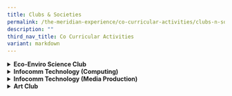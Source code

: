 ```yaml
---
title: Clubs & Societies
permalink: /the-meridian-experience/co-curricular-activities/clubs-n-societies/
description: ""
third_nav_title: Co Curricular Activities
variant: markdown
---
```

<details>
  <summary><strong>Eco-Enviro Science Club</strong></summary>
	<br>
			<i>(For Boys and Girls)</i>

<p align="justify"> The Eco-Enviro Science Club provides students with the opportunity to learn Science through hands-on interaction. Students are exposed to topics such as environmental conservation, habitat reforestation and global warning. Students also get to learn extension to topics beyond the usual curriculum such as how volcanoes erupt and sublimation.</p>

<p align="justify">Students also conduct field research by monitoring the population of various bird species in the school compound. Through observation, investigation and research, students get to learn more about protecting our environment&nbsp;and the different ways to enhance our natural biodiversity.</p>

<p align="justify">By exposing students to a wide range of Science topics, we believe that students will grow up to be one who enjoys learning Science and cares for the environment.</p>

<p><b>Highlights</b></p>

<ul>
  <li>Activities focusing on 3'R's - Reduce, Reuse and Recycle</li>
  <li>Hydroponics planting (hi-tech farming)</li>
  <li>Field-based bird monitoring and research</li>
</ul>  
	
<table style="width:100%">

  <tbody><tr>
    <td><img src="/images/The%20Meridian%20Experience/Co%20Curricular%20Activities/Clubs%20&amp;%20Societies/Eco%20Enviro%20Science%20Club/Eco%203.jpg" style="width:350px;height:250px;float:center"><center>Pupils in action doing outdoor field-based research</center></td>
    <td><img src="/images/The%20Meridian%20Experience/Co%20Curricular%20Activities/Clubs%20&amp;%20Societies/Eco%20Enviro%20Science%20Club/Eco%204.jpg" style="width:350px;height:250px;float:center"><center>Pupils in action doing Science experiments</center></td>
	</tr>
	
</tbody></table>

<iframe width="560" height="315" src="https://www.youtube.com/embed/2nmR69jel_I" title="YouTube video player" frameborder="0" allow="accelerometer; autoplay; clipboard-write; encrypted-media; gyroscope; picture-in-picture" allowfullscreen=""></iframe>
<br>
For enquiries on the school’s Eco-Enviro Science Club, please email:<br>
• <a href="mailto:tay_koon_guan@moe.edu.sg">Mr Tay Koon Guan</a><br>
• <a href="mailto:tham_jian_wen_clement@moe.edu.sg">Mr Clement Tham</a><br>
• <a href="mailto:low_boon_khim@moe.edu.sg">Mr Clarence Low</a>
	<br>
<br>
</details>

<details>
  <summary><b>Infocomm Technology (Computing)</b></summary>
	<br>
		<i>(For Boys and Girls)</i>

<p align="justify">Infocomm Technology (Computing) aims to excite students about technology in an engaging and meaningful way by helping them to learn coding skills and to cultivate leadership and entrepreneurship capabilities at an early age.</p>

<p align="justify">Technology is a huge part of children’s life today. It is essential for students to learn how to design, develop and communicate with digital technology. Learning to code allow learners to learn computational thinking which enables them to develop cognitive skills and to learn logical and sequential thought processes.</p>

<p><b>Highlights</b></p>
<ul>
<li>SCRATCH</li>
<li>mBlock software</li>
<li>mBot2 robots</li>
<li>Application of Artificial Intelligence in mBlock</li>
</ul>

<table style="width:100%">
  <tbody><tr>
    <td><img src="/images/The%20Meridian%20Experience/Co%20Curricular%20Activities/Clubs%20&amp;%20Societies/Info%20Technology%20(Computing)/RC%203.jpg" style="width:370px;height:220px;float:center"><p style="line-height:1.2em; font-size: 16px; text-align:center;">Student testing the code to see if it can sense the intensity of light accurately.</p></td>
    <td><img src="/images/The%20Meridian%20Experience/Co%20Curricular%20Activities/Clubs%20&amp;%20Societies/Info%20Technology%20(Computing)/2024_RC1.jpg" style="width:370px;height:220px;float:center"><p style="line-height:1em; font-size: 16px; text-align: center;">Students were taught to code “scissors, paper, stone” game in mblock.</p></td>
  </tr>
	<tr>
    <td colspan="2"><img src="/images/The%20Meridian%20Experience/Co%20Curricular%20Activities/Clubs%20&amp;%20Societies/Info%20Technology%20(Computing)/2024_RC2.jpg" style="width:370px;height:420px;float:center"><p style="line-height:1.2em; font-size: 16px; text-align:center;">Students learnt to code the robots to ensure they can avoid collision using sensors; robots are able to sense the colours on the ground to move accordingly.</p></td>
  </tr>
</tbody></table>


<br>
<iframe width="560" height="315" src="https://www.youtube.com/embed/AIP-mk5-sF8" title="YouTube video player" frameborder="0" allow="accelerometer; autoplay; clipboard-write; encrypted-media; gyroscope; picture-in-picture" allowfullscreen=""></iframe>

For enquiries on the school’s Infocomm Technology (Computing), please email:<br>
• <a href="mailto:hoi_hui_yee_jaime@moe.edu.sg">Mdm Jaime Hoi</a><br>
• <a href="mailto:jamaliah_jamal@moe.edu.sg">Mdm Jamaliah</a>
<br>
<br>
</details>


<details>
  <summary><b>Infocomm Technology (Media Production)</b></summary>
	<br>
		<i>(For Boys and Girls)</i>

<p align="justify">To provide a platform for our students to take good photos and product the good videos through our CCA, Media Production. At the Media Production CCA, students get to learn photography, videography and editing skills. They can take part in some competitions every year, for example, SDMA (MOE), National Primary Schools Photography Competition and National Photography Festival (Primary Schools).</p>

<p><b>Award</b></p>

<table style="width:100%">
  <tbody><tr>
    <td><img src="/images/The%20Meridian%20Experience/Co%20Curricular%20Activities/Clubs%20&amp;%20Societies/Info%20Tech%20(Media%20Production)/2024_IT1.jpg" style="width:470px;height:290px;float:center"></td>
    <td><img src="/images/The%20Meridian%20Experience/Co%20Curricular%20Activities/Clubs%20&amp;%20Societies/Info%20Tech%20(Media%20Production)/2024_IT2.jpg" style="width:470px;height:290px;float:center">
</td>
  </tr>
		<tr>
    <td><img src="/images/The%20Meridian%20Experience/Co%20Curricular%20Activities/Clubs%20&amp;%20Societies/Info%20Tech%20(Media%20Production)/2024_IT3.jpg" style="width:470px;height:290px;float:center"></td>
    <td><img src="/images/The%20Meridian%20Experience/Co%20Curricular%20Activities/Clubs%20&amp;%20Societies/Info%20Tech%20(Media%20Production)/2024_IT4.jpg" style="width:470px;height:290px;float:center">
</td>
  </tr>
		<tr>
    <td><img src="/images/The%20Meridian%20Experience/Co%20Curricular%20Activities/Clubs%20&amp;%20Societies/Info%20Tech%20(Media%20Production)/2024_IT5.jpg" style="width:470px;height:290px;float:center"></td>
    <td><img src="/images/The%20Meridian%20Experience/Co%20Curricular%20Activities/Clubs%20&amp;%20Societies/Info%20Tech%20(Media%20Production)/2024_IT6.jpg" style="width:470px;height:290px;float:center">
</td>
  </tr>
	<tr>
    <td colspan="2"><img src="/images/The%20Meridian%20Experience/Co%20Curricular%20Activities/Clubs%20&amp;%20Societies/Info%20Tech%20(Media%20Production)/2024_IT7.jpg" style="width:470px;height:300px;float:center"></td>
  </tr>
</tbody></table>

<br>

<table style="width:100%">

  <tbody><tr>
    <td><iframe width="350" height="250" src="https://www.youtube.com/embed/QkFtyFj37kQ" title="YouTube video player" frameborder="0" allow="accelerometer; autoplay; clipboard-write; encrypted-media; gyroscope; picture-in-picture" allowfullscreen=""></iframe></td>
    <td><iframe width="350" height="250" src="https://www.youtube.com/embed/moC09M9LGgg" title="YouTube video player" frameborder="0" allow="accelerometer; autoplay; clipboard-write; encrypted-media; gyroscope; picture-in-picture; web-share" allowfullscreen=""></iframe></td>
	</tr>
	
</tbody></table><br>


For enquiries on the school’s Photography and Videography CCA, please email:<br>
• <a href="mailto:ng_yin_hung@moe.edu.sg">Mr Ng Yin Hung</a><br>
•  <a href="mailto:ho_kwai_ming@moe.edu.sg">Mr Jeremy Ho</a>
	<br>
	<br>
</details>

<details>
  <summary><b>Art Club</b></summary>
	<br>
		<i>(For Boys and Girls)</i>

<p align="justify"> The Art club takes a comprehensive approach towards learning and appreciation of art such as holistic</p>

<p align="justify">We provide pupils ample opportunities to discover their own niche within the wide array of <b>medium</b>.</p>

<p align="justify">The Art Club members enjoy the variety of Art activities conducted during sessions. Students experiment with a variety of materials and explore the possibilities of conventional materials like Batik dye, watercolour and recyclable materials.</p>

<p align="justify"> Our Art Club members have enjoyed activities such as tie and dye, fashion design using recyclable materials and sculpting using wires and paper mache.</p>


<p><b>Highlights</b></p>

<p align="justify">Art Club collaborates with Pasir Ris NLB in a yearly event, hoping to reach out to the public to share simple Art-making activities and at the same time, helping to promote the Art books available for loan at the library. Apart from that, Art Club members also have the opportunity to take part in the bi-annual Singapore Youth Festival (SYF) Art Competition.</p>

<b>Our SYF Team 2022</b>

<table style="width:100%">
  <tbody><tr>
    <td><img src="/images/The%20Meridian%20Experience/Co%20Curricular%20Activities/Clubs%20&amp;%20Societies/Art%20Club/2023/AC1.jpg" style="width:370px;height:220px;float:center"></td>
    <td><img src="/images/The%20Meridian%20Experience/Co%20Curricular%20Activities/Clubs%20&amp;%20Societies/Art%20Club/2023/AC2.jpg" style="width:370px;height:220px;float:center"></td>
  </tr>
	<tr>
    <td><img src="/images/The%20Meridian%20Experience/Co%20Curricular%20Activities/Clubs%20&amp;%20Societies/Art%20Club/2023/AC3.jpg" style="width:370px;height:220px;float:center"></td>
		<td><img src="/images/The%20Meridian%20Experience/Co%20Curricular%20Activities/Clubs%20&amp;%20Societies/Art%20Club/2023/AC4.jpg" style="width:370px;height:220px;float:center"></td>
  </tr>
	<tr>
    <td colspan="2"><img src="/images/The%20Meridian%20Experience/Co%20Curricular%20Activities/Clubs%20&amp;%20Societies/Art%20Club/2023/AC5.jpg" style="width:370px;height:220px;float:center"></td>
  </tr>
</tbody></table>

<h5>Our Art Activities</h5><b>Quliling</b>

<table style="width:100%">
  <tbody><tr>
    <td><img src="/images/The%20Meridian%20Experience/Co%20Curricular%20Activities/Clubs%20&amp;%20Societies/Art%20Club/2023/AC6.jpg" style="width:370px;height:220px;float:center"></td>
    <td><img src="/images/The%20Meridian%20Experience/Co%20Curricular%20Activities/Clubs%20&amp;%20Societies/Art%20Club/2023/AC8.jpg" style="width:370px;height:220px;float:center"></td>
  </tr>
	<tr>
    <td colspan="2"><img src="/images/The%20Meridian%20Experience/Co%20Curricular%20Activities/Clubs%20&amp;%20Societies/Art%20Club/2023/AC7.jpg" style="width:370px;height:230px;float:center"></td>
  </tr>
</tbody></table>

<b>iPAD Art</b>

<table style="width:100%">
  <tbody><tr>
    <td><img src="/images/The%20Meridian%20Experience/Co%20Curricular%20Activities/Clubs%20&amp;%20Societies/Art%20Club/2023/AC9.jpg" style="width:370px;height:350px;float:center"></td>
    <td><img src="/images/The%20Meridian%20Experience/Co%20Curricular%20Activities/Clubs%20&amp;%20Societies/Art%20Club/2023/AC10.jpg" style="width:370px;height:350px;float:center"></td>
  </tr>
	<tr>
    <td colspan="2"><img src="/images/The%20Meridian%20Experience/Co%20Curricular%20Activities/Clubs%20&amp;%20Societies/Art%20Club/2023/AC11.jpg" style="width:350px;height:350px;float:center"></td>
  </tr>
</tbody></table>

<b>Art Using Recycled Materials</b>

<table style="width:100%">
  <tbody><tr>
    <td><img src="/images/The%20Meridian%20Experience/Co%20Curricular%20Activities/Clubs%20&amp;%20Societies/Art%20Club/2023/AC12.jpg" style="width:360px;height:350px;float:center"></td>
    <td><img src="/images/The%20Meridian%20Experience/Co%20Curricular%20Activities/Clubs%20&amp;%20Societies/Art%20Club/2023/AC13.jpg" style="width:360px;height:350px;float:center"></td>
  </tr>
	<tr>
    <td colspan="2"><img src="/images/The%20Meridian%20Experience/Co%20Curricular%20Activities/Clubs%20&amp;%20Societies/Art%20Club/2023/AC14.jpg" style="width:360px;height:380px;float:center"></td>
  </tr>
</tbody></table>

<b>Wire Sculpture</b>

<table style="width:100%">
  <tbody><tr>
    <td><img src="/images/The%20Meridian%20Experience/Co%20Curricular%20Activities/Clubs%20&amp;%20Societies/Art%20Club/2023/AC15.jpg" style="width:360px;height:350px;float:center"></td>
    <td><img src="/images/The%20Meridian%20Experience/Co%20Curricular%20Activities/Clubs%20&amp;%20Societies/Art%20Club/2023/AC16.jpg" style="width:360px;height:350px;float:center"></td>
  </tr>
	<tr>
    <td colspan="2"><img src="/images/The%20Meridian%20Experience/Co%20Curricular%20Activities/Clubs%20&amp;%20Societies/Art%20Club/2023/AC17.jpg" style="width:360px;height:380px;float:center"></td>
  </tr>
</tbody></table>

<br>

<iframe width="560" height="315" src="https://www.youtube.com/embed/C7HWyVEl6hs" title="YouTube video player" frameborder="0" allow="accelerometer; autoplay; clipboard-write; encrypted-media; gyroscope; picture-in-picture" allowfullscreen=""></iframe>
<br>
For enquiries on the school’s &nbsp;Art Club CCA, please email:<br>
• <a href="mailto:nur_aisyah_ali@moe.edu.sg">Mdm Nur Aisyah</a><br>
• <a href="mailto:norhaida_kamaludin@moe.edu.sg">Ms Norhaida</a><br>
•  <a href="mailto:muhammad_raziz_abdul_razak@moe.edu.sg">Mr Muhammad Raziz</a>
</details>